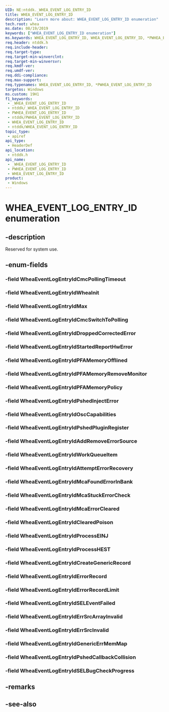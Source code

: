 ```yaml
---
UID: NE:ntddk._WHEA_EVENT_LOG_ENTRY_ID
title: WHEA_EVENT_LOG_ENTRY_ID
description: "Learn more about: WHEA_EVENT_LOG_ENTRY_ID enumeration"
tech.root: whea
ms.date: 08/19/2019
keywords: ["WHEA_EVENT_LOG_ENTRY_ID enumeration"]
ms.keywords: WHEA_EVENT_LOG_ENTRY_ID, WHEA_EVENT_LOG_ENTRY_ID, *PWHEA_EVENT_LOG_ENTRY_ID,
req.header: ntddk.h
req.include-header: 
req.target-type: 
req.target-min-winverclnt: 
req.target-min-winversvr: 
req.kmdf-ver: 
req.umdf-ver: 
req.ddi-compliance: 
req.max-support: 
req.typenames: WHEA_EVENT_LOG_ENTRY_ID, *PWHEA_EVENT_LOG_ENTRY_ID
targetos: Windows
ms.custom: 19H1
f1_keywords:
 - _WHEA_EVENT_LOG_ENTRY_ID
 - ntddk/_WHEA_EVENT_LOG_ENTRY_ID
 - PWHEA_EVENT_LOG_ENTRY_ID
 - ntddk/PWHEA_EVENT_LOG_ENTRY_ID
 - WHEA_EVENT_LOG_ENTRY_ID
 - ntddk/WHEA_EVENT_LOG_ENTRY_ID
topic_type:
 - apiref
api_type:
 - HeaderDef
api_location:
 - ntddk.h
api_name:
 - _WHEA_EVENT_LOG_ENTRY_ID
 - PWHEA_EVENT_LOG_ENTRY_ID
 - WHEA_EVENT_LOG_ENTRY_ID
product:
 - Windows
---
```


# WHEA_EVENT_LOG_ENTRY_ID enumeration


## -description

Reserved for system use.

## -enum-fields

### -field WheaEventLogEntryIdCmcPollingTimeout 

### -field WheaEventLogEntryIdWheaInit 

### -field WheaEventLogEntryIdMax 

### -field WheaEventLogEntryIdCmcSwitchToPolling

### -field WheaEventLogEntryIdDroppedCorrectedError

### -field WheaEventLogEntryIdStartedReportHwError

### -field WheaEventLogEntryIdPFAMemoryOfflined

### -field WheaEventLogEntryIdPFAMemoryRemoveMonitor

### -field WheaEventLogEntryIdPFAMemoryPolicy

### -field WheaEventLogEntryIdPshedInjectError

### -field WheaEventLogEntryIdOscCapabilities

### -field WheaEventLogEntryIdPshedPluginRegister

### -field WheaEventLogEntryIdAddRemoveErrorSource

### -field WheaEventLogEntryIdWorkQueueItem

### -field WheaEventLogEntryIdAttemptErrorRecovery

### -field WheaEventLogEntryIdMcaFoundErrorInBank

### -field WheaEventLogEntryIdMcaStuckErrorCheck

### -field WheaEventLogEntryIdMcaErrorCleared

### -field WheaEventLogEntryIdClearedPoison

### -field WheaEventLogEntryIdProcessEINJ

### -field WheaEventLogEntryIdProcessHEST

### -field WheaEventLogEntryIdCreateGenericRecord

### -field WheaEventLogEntryIdErrorRecord

### -field WheaEventLogEntryIdErrorRecordLimit

### -field WheaEventLogEntryIdSELEventFailed

### -field WheaEventLogEntryIdErrSrcArrayInvalid

### -field WheaEventLogEntryIdErrSrcInvalid

### -field WheaEventLogEntryIdGenericErrMemMap

### -field WheaEventLogEntryIdPshedCallbackCollision

### -field WheaEventLogEntryIdSELBugCheckProgress

## -remarks

## -see-also

